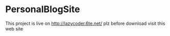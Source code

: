 # PersonalBlogSite
This project is live on http://lazycoder.6te.net/ plz before download visit this web site
